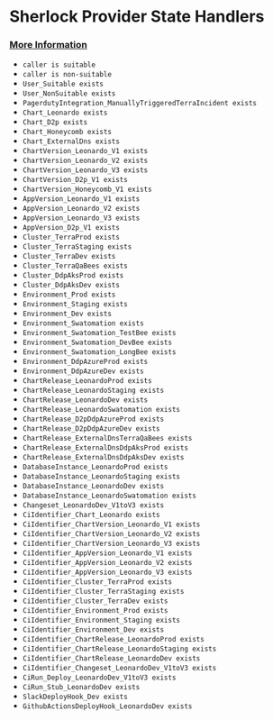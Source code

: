 # Sherlock Provider State Handlers
### [More Information](https://docs.pact.io/getting_started/provider_states)
- `caller is suitable`
- `caller is non-suitable`
- `User_Suitable exists`
- `User_NonSuitable exists`
- `PagerdutyIntegration_ManuallyTriggeredTerraIncident exists`
- `Chart_Leonardo exists`
- `Chart_D2p exists`
- `Chart_Honeycomb exists`
- `Chart_ExternalDns exists`
- `ChartVersion_Leonardo_V1 exists`
- `ChartVersion_Leonardo_V2 exists`
- `ChartVersion_Leonardo_V3 exists`
- `ChartVersion_D2p_V1 exists`
- `ChartVersion_Honeycomb_V1 exists`
- `AppVersion_Leonardo_V1 exists`
- `AppVersion_Leonardo_V2 exists`
- `AppVersion_Leonardo_V3 exists`
- `AppVersion_D2p_V1 exists`
- `Cluster_TerraProd exists`
- `Cluster_TerraStaging exists`
- `Cluster_TerraDev exists`
- `Cluster_TerraQaBees exists`
- `Cluster_DdpAksProd exists`
- `Cluster_DdpAksDev exists`
- `Environment_Prod exists`
- `Environment_Staging exists`
- `Environment_Dev exists`
- `Environment_Swatomation exists`
- `Environment_Swatomation_TestBee exists`
- `Environment_Swatomation_DevBee exists`
- `Environment_Swatomation_LongBee exists`
- `Environment_DdpAzureProd exists`
- `Environment_DdpAzureDev exists`
- `ChartRelease_LeonardoProd exists`
- `ChartRelease_LeonardoStaging exists`
- `ChartRelease_LeonardoDev exists`
- `ChartRelease_LeonardoSwatomation exists`
- `ChartRelease_D2pDdpAzureProd exists`
- `ChartRelease_D2pDdpAzureDev exists`
- `ChartRelease_ExternalDnsTerraQaBees exists`
- `ChartRelease_ExternalDnsDdpAksProd exists`
- `ChartRelease_ExternalDnsDdpAksDev exists`
- `DatabaseInstance_LeonardoProd exists`
- `DatabaseInstance_LeonardoStaging exists`
- `DatabaseInstance_LeonardoDev exists`
- `DatabaseInstance_LeonardoSwatomation exists`
- `Changeset_LeonardoDev_V1toV3 exists`
- `CiIdentifier_Chart_Leonardo exists`
- `CiIdentifier_ChartVersion_Leonardo_V1 exists`
- `CiIdentifier_ChartVersion_Leonardo_V2 exists`
- `CiIdentifier_ChartVersion_Leonardo_V3 exists`
- `CiIdentifier_AppVersion_Leonardo_V1 exists`
- `CiIdentifier_AppVersion_Leonardo_V2 exists`
- `CiIdentifier_AppVersion_Leonardo_V3 exists`
- `CiIdentifier_Cluster_TerraProd exists`
- `CiIdentifier_Cluster_TerraStaging exists`
- `CiIdentifier_Cluster_TerraDev exists`
- `CiIdentifier_Environment_Prod exists`
- `CiIdentifier_Environment_Staging exists`
- `CiIdentifier_Environment_Dev exists`
- `CiIdentifier_ChartRelease_LeonardoProd exists`
- `CiIdentifier_ChartRelease_LeonardoStaging exists`
- `CiIdentifier_ChartRelease_LeonardoDev exists`
- `CiIdentifier_Changeset_LeonardoDev_V1toV3 exists`
- `CiRun_Deploy_LeonardoDev_V1toV3 exists`
- `CiRun_Stub_LeonardoDev exists`
- `SlackDeployHook_Dev exists`
- `GithubActionsDeployHook_LeonardoDev exists`
